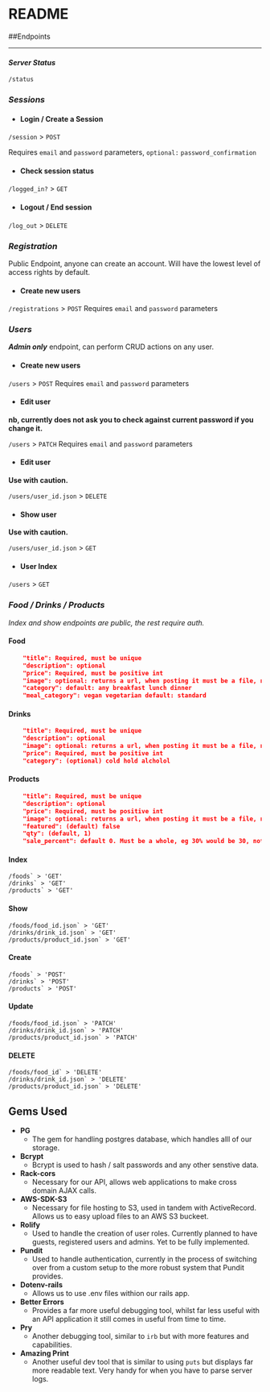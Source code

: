 # README


##Endpoints

<hr>

#### *Server Status*
`/status`

### *Sessions*

- #### Login / Create a Session
`/session` > `POST`

Requires `email` and `password` parameters, `optional:` `password_confirmation`

- #### Check session status
`/logged_in?` > `GET`

- #### Logout / End session
`/log_out` > `DELETE`


### *Registration*
Public Endpoint, anyone can create an account. Will have the lowest level of access rights by default.

- #### Create new users

`/registrations` > `POST`
Requires `email` and `password` parameters


### *Users*

***Admin only*** endpoint, can perform CRUD actions on any user.

- #### Create new users

`/users` > `POST` 
Requires `email` and `password` parameters

- #### Edit user
**nb, currently does not ask you to check against current password if you change it.**

`/users` > `PATCH`
Requires `email` and `password` parameters

- #### Edit user
**Use with caution.**

`/users/user_id.json` > `DELETE`

- #### Show user
**Use with caution.**

`/users/user_id.json` > `GET`

- #### User Index

`/users` > `GET`


### *Food / Drinks / Products*
*Index and show endpoints are public, the rest require auth.*

#### Food
```json
    "title": Required, must be unique
    "description": optional
    "price": Required, must be positive int
    "image": optional: returns a url, when posting it must be a file, not a url
    "category": default: any breakfast lunch dinner
    "meal_category": vegan vegetarian default: standard
```

#### Drinks
```json
    "title": Required, must be unique
    "description": optional
    "image": optional: returns a url, when posting it must be a file, not a url
    "price": Required, must be positive int
    "category": (optional) cold hold alcholol
```

#### Products
```json
    "title": Required, must be unique
    "description": optional
    "price": Required, must be positive int
    "image": optional: returns a url, when posting it must be a file, not a url
    "featured": (default) false
    "qty": (default, 1)
    "sale_percent": default 0. Must be a whole, eg 30% would be 30, not (.3)
```

#### Index

```
/foods` > 'GET'
/drinks` > 'GET'
/products` > 'GET'
```
#### Show

```
/foods/food_id.json` > 'GET'
/drinks/drink_id.json` > 'GET'
/products/product_id.json` > 'GET'
```

#### Create
```
/foods` > 'POST'
/drinks` > 'POST'
/products` > 'POST'
```
#### Update

```
/foods/food_id.json` > 'PATCH'
/drinks/drink_id.json` > 'PATCH'
/products/product_id.json` > 'PATCH'
```

#### DELETE

```
/foods/food_id` > 'DELETE'
/drinks/drink_id.json` > 'DELETE'
/products/product_id.json` > 'DELETE'
```


## Gems Used

- **PG**
  - The gem for handling postgres database, which handles alll of our storage.
- **Bcrypt**
  - Bcrypt is used to hash / salt passwords and any other senstive data.
- **Rack-cors**
  - Necessary for our API, allows web applications to make cross domain AJAX calls.
- **AWS-SDK-S3**
  - Necessary for file hosting to S3, used in tandem with ActiveRecord. Allows us to easy upload files to an AWS S3 buckeet.
- **Rolify**
  - Used to handle the creation of user roles.  Currently planned to have guests, registered users and admins.  Yet to be fully implemented.
- **Pundit**
  - Used to handle authentication, currently in the process of switching over from a custom setup to the more robust system that Pundit provides.
- **Dotenv-rails**
    - Allows us to use .env files withion our rails app.
- **Better Errors**
  - Provides a far more useful debugging tool, whilst far less useful with an API application it still comes in useful from time to time.
- **Pry**
  - Another debugging tool, similar to `irb` but with more features and capabilities.
- **Amazing Print**
  - Another useful dev tool that is similar to using `puts` but displays far more readable text. Very handy for when you have to parse server logs.
  
